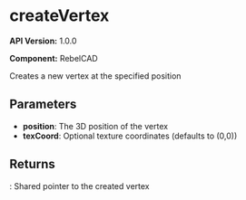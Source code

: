 # createVertex

**API Version:** 1.0.0

**Component:** RebelCAD

Creates a new vertex at the specified position

## Parameters

- **position**: The 3D position of the vertex
- **texCoord**: Optional texture coordinates (defaults to (0,0))

## Returns

: Shared pointer to the created vertex

